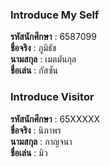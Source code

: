### Introduce My Self
**รหัสนักศึกษา**  : 6587099<br>
**ชื่อจริง** : ภูมิธัช<br>
**นามสกุล** : เมตมันกุล<br>
**ชื่อเล่น** : กัสซัน<br>

### Introduce Visitor
**รหัสนักศึกษา**  : 65XXXXX<br>
**ชื่อจริง** : นิภาพร<br>
**นามสกุล** : กาญจนา<br>
**ชื่อเล่น** : มิว<br>